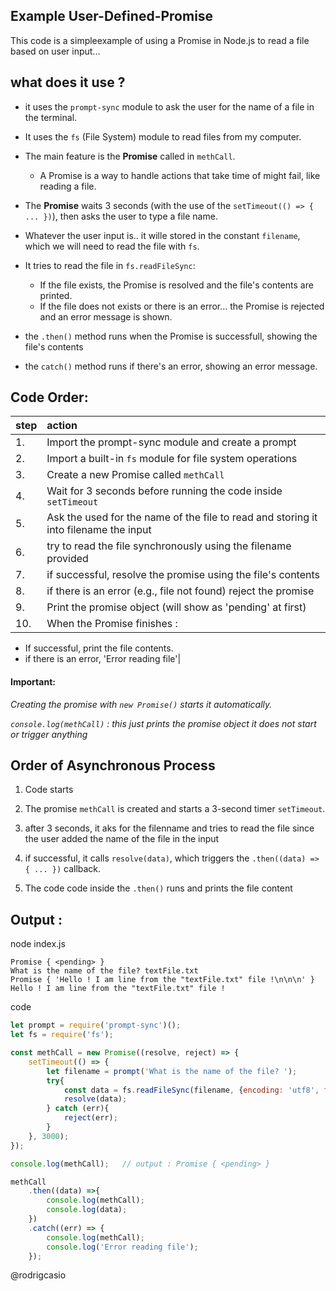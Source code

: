 ## Example User-Defined-Promise

This code is a simpleexample of using a Promise in Node.js to read a file based on user input...

## what does it use ?
- it uses the `prompt-sync` module to ask the user for the name of a file in the terminal.

- It uses the `fs` (File System) module to read files from my computer.

- The main feature is the **Promise** called in `methCall`.
    - A Promise is a way to handle actions that take time of might fail, like reading a file.

- The **Promise** waits 3 seconds (with the use of the `setTimeout(() => { ... })`), then asks the user to type a file name. 
- Whatever the user input is.. it wille stored in the constant `filename`, which we will need to read the file with `fs`.
- It tries to read the file in `fs.readFileSync`:
    - If the file exists, the Promise is resolved and the file's contents are printed.
    - If the file does not exists or there is an error... the Promise is rejected and an error message is shown.

- the `.then()` method runs when the Promise is successfull, showing the file's contents
- the `catch()` method runs if there's an error, showing an error message.

## Code Order:
| step | action |
| :--- | :--- |
| 1. | Import the prompt-sync module and create a prompt |
| 2. | Import a built-in `fs` module for file system operations |
| 3. | Create a new Promise called `methCall` |
| 4. | Wait for 3 seconds before running the code inside `setTimeout` | 
| 5. | Ask the used for the name of the file to read and storing it into filename the input |
|6. | try to read the file synchronously using the filename provided |
|7. | if successful, resolve the promise using the file's contents |
|8. | if there is an error (e.g., file not found) reject the promise|
|9. | Print the promise object (will show as 'pending' at first) |
| 10. | When the Promise finishes : 
- If successful, print the file contents.
- if there is an error, 'Error reading file'|

#### Important:
*Creating the promise with `new Promise()` starts it automatically.*

*`console.log(methCall)` : this just prints the promise object it does not start or trigger anything*


## Order of Asynchronous Process
1. Code starts

2. The promise `methCall` is created and starts a 3-second timer `setTimeout`.

3. after 3 seconds, it aks for the filenname and tries to read the file since the user added the name of the file in the input

4. if successful, it calls `resolve(data)`, which triggers the `.then((data) => { ... })` callback.

5. The code code inside the `.then()` runs and prints the file content

## Output :
node index.js
```
Promise { <pending> }
What is the name of the file? textFile.txt
Promise { 'Hello ! I am line from the "textFile.txt" file !\n\n\n' }
Hello ! I am line from the "textFile.txt" file !
```

code

```js
let prompt = require('prompt-sync')();      
let fs = require('fs');

const methCall = new Promise((resolve, reject) => {
    setTimeout(() => {
        let filename = prompt('What is the name of the file? ');
        try{
            const data = fs.readFileSync(filename, {encoding: 'utf8', flag: 'r'});
            resolve(data);
        } catch (err){
            reject(err);
        }
    }, 3000);
});

console.log(methCall);   // output : Promise { <pending> }

methCall
    .then((data) =>{
        console.log(methCall);
        console.log(data);      
    })
    .catch((err) => {
        console.log(methCall);
        console.log('Error reading file');
    });
```
@rodrigcasio